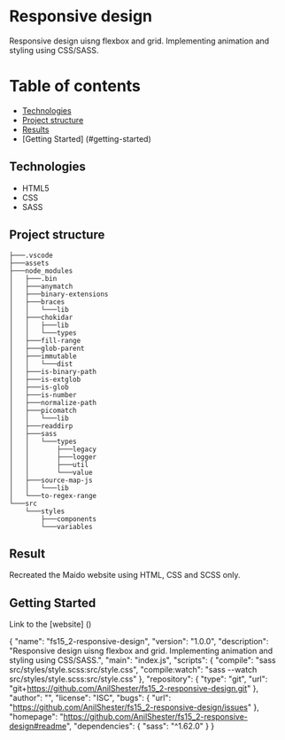 # Responsive design

Responsive design uisng flexbox and grid. Implementing animation and styling using CSS/SASS.

# Table of contents

- [Technologies](#technologies)
- [Project structure](#project-structure)
- [Results](#results)
- [Getting Started] (#getting-started)

## Technologies

- HTML5
- CSS
- SASS

## Project structure

```
├───.vscode
├───assets
├───node_modules
│   ├───.bin
│   ├───anymatch
│   ├───binary-extensions
│   ├───braces
│   │   └───lib
│   ├───chokidar
│   │   ├───lib
│   │   └───types
│   ├───fill-range
│   ├───glob-parent
│   ├───immutable
│   │   └───dist
│   ├───is-binary-path
│   ├───is-extglob
│   ├───is-glob
│   ├───is-number
│   ├───normalize-path
│   ├───picomatch
│   │   └───lib
│   ├───readdirp
│   ├───sass
│   │   └───types
│   │       ├───legacy
│   │       ├───logger
│   │       ├───util
│   │       └───value
│   ├───source-map-js
│   │   └───lib
│   └───to-regex-range
└───src
    └───styles
        ├───components
        └───variables

```

## Result

Recreated the Maido website using HTML, CSS and SCSS only.

## Getting Started

Link to the [website] ()

{
"name": "fs15_2-responsive-design",
"version": "1.0.0",
"description": "Responsive design uisng flexbox and grid. Implementing animation and styling using CSS/SASS.",
"main": "index.js",
"scripts": {
"compile": "sass src/styles/style.scss:src/style.css",
"compile:watch": "sass --watch src/styles/style.scss:src/style.css"
},
"repository": {
"type": "git",
"url": "git+https://github.com/AnilShester/fs15_2-responsive-design.git"
},
"author": "",
"license": "ISC",
"bugs": {
"url": "https://github.com/AnilShester/fs15_2-responsive-design/issues"
},
"homepage": "https://github.com/AnilShester/fs15_2-responsive-design#readme",
"dependencies": {
"sass": "^1.62.0"
}
}
